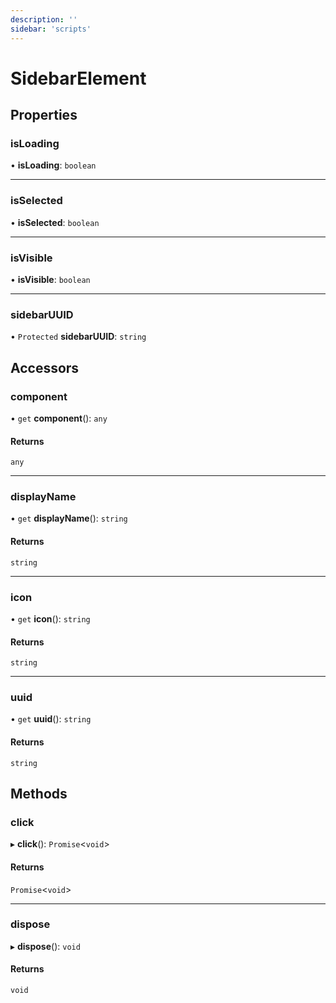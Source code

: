 ```yaml
---
description: ''
sidebar: 'scripts'
---
```


# SidebarElement

## Properties

### isLoading

• **isLoading**: `boolean`

___

### isSelected

• **isSelected**: `boolean`

___

### isVisible

• **isVisible**: `boolean`

___

### sidebarUUID

• `Protected` **sidebarUUID**: `string`

## Accessors

### component

• `get` **component**(): `any`

#### Returns

`any`

___

### displayName

• `get` **displayName**(): `string`

#### Returns

`string`

___

### icon

• `get` **icon**(): `string`

#### Returns

`string`

___

### uuid

• `get` **uuid**(): `string`

#### Returns

`string`

## Methods

### click

▸ **click**(): `Promise`<`void`\>

#### Returns

`Promise`<`void`\>

___

### dispose

▸ **dispose**(): `void`

#### Returns

`void`
